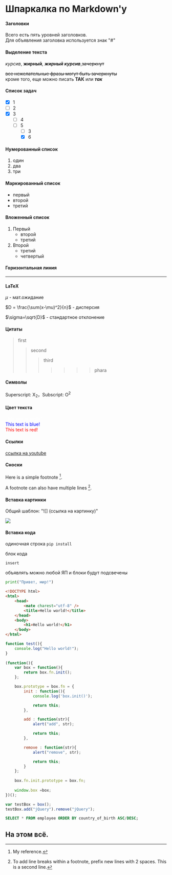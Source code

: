 # Шпаркалка по Markdown'у


#### Заголовки
Всего есть пять уровней заголовков.  
Для объявления заголовка используется знак "#"

#### Выделение текста
*курсив*, **жирный**, 
***жирный курсив***,~~зачеркнут~~

~~все нежелательные фразы могут быть зачеркнуты~~  
кроме того, еще можно писать **ТАК** или ***так***

#### Список задач

- [x] 1 
- [ ] 2
- [x] 3
  - [ ] 4
  - [ ] 5
    - [ ] 3
    - [x] 6

#### Нумерованный список

1. один
2. два
3. три

#### Маркированный список

- первый
- второй
- третий

#### Вложенный список

1. Первый
    - второй
    - третий
2. Второй
    - третий 
    - четвертый

#### Горизонтальная линия

---


#### LaTeX

$\mu \text{ -  мат.ожидание}$

$D = \frac{\sum(x-\mu)^2}{n}$ - дисперсия

$\sigma=\sqrt{D}$ - стандартное отклонение

#### Цитаты

> first
>> second
>>> third
>>>>
>>>>>
>>>>>>
>>>>>>>phara

#### Символы
Superscript: X<sub>2</sub>，Subscript: O<sup>2</sup>

#### Цвет текста
<font color="white">This text is white!</font>  
<font color="blue">This text is blue!</font>  
<font color="red">This text is red!</font>

#### Ссылки
[ссылка на youtube](https://www.youtube.com/)

#### Сноски

Here is a simple footnote [^1].

A footnote can also have multiple lines [^2].

[^1]: My reference.
[^2]: To add line breaks within a footnote, prefix new lines with 2 spaces.
  This is a second line.

#### Вставка картинки
Общий шаблон: "![] (ссылка на картинку)"

![](https://upload.wikimedia.org/wikipedia/commons/thumb/7/71/McD_Big_Mac.jpg/1200px-McD_Big_Mac.jpg)

#### Вставка кода
одиночная строка `pip install`

блок кода 
```commandline
insert
```

объявлять можно любой ЯП и блоки будут подсвечены
```python
print("Привет, мир!")
```

```html
<!DOCTYPE html>
<html>
    <head>
        <mate charest="utf-8" />
        <title>Hello world!</title>
    </head>
    <body>
        <h1>Hello world!</h1>
    </body>
</html>
```

```javascript
function test(){
    console.log("Hello world!");
}
 
(function(){
    var box = function(){
        return box.fn.init();
    };

    box.prototype = box.fn = {
        init : function(){
            console.log('box.init()');

            return this;
        },

        add : function(str){
            alert("add", str);

            return this;
        },

        remove : function(str){
            alert("remove", str);

            return this;
        }
    };
    
    box.fn.init.prototype = box.fn;
    
    window.box =box;
})();

var testBox = box();
testBox.add("jQuery").remove("jQuery");
```

```sql
SELECT * FROM employee ORDER BY country_of_birth ASC/DESC;
```

## На этом всё.

